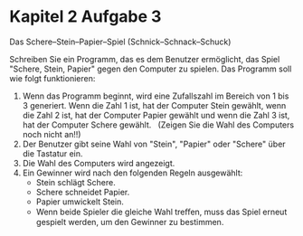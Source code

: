 # Kapitel 2 Aufgabe 3
Das Schere–Stein–Papier–Spiel (Schnick–Schnack–Schuck)


Schreiben Sie ein Programm, das es dem Benutzer ermöglicht, das Spiel "Schere, Stein, Papier" gegen den Computer zu spielen. Das Programm soll wie folgt funktionieren:


1. Wenn das Programm beginnt, wird eine Zufallszahl im Bereich von 1 bis 3 generiert. Wenn die Zahl 1 ist, hat der Computer Stein gewählt, wenn die Zahl 2 ist, hat der Computer Papier gewählt und wenn die Zahl 3 ist, hat der Computer Schere gewählt.   (Zeigen Sie die Wahl des Computers noch nicht an!!)
2. Der Benutzer gibt seine Wahl von "Stein", "Papier" oder "Schere" über die Tastatur ein.
3. Die Wahl des Computers wird angezeigt.
4. Ein Gewinner wird nach den folgenden Regeln ausgewählt:
   - Stein schlägt Schere.
   - Schere schneidet Papier.
   - Papier umwickelt Stein. 
   - Wenn beide Spieler die gleiche Wahl treﬀen, muss das Spiel erneut gespielt werden, um den Gewinner zu bestimmen.
